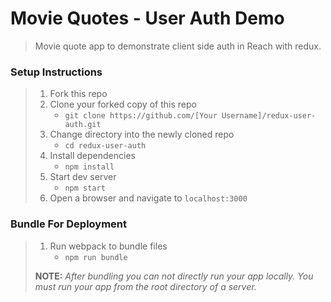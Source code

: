 # Movie Quotes - User Auth Demo

> Movie quote app to demonstrate client side auth in Reach with redux.

### Setup Instructions

> 1. Fork this repo
> 1. Clone your forked copy of this repo
>    - `git clone https://github.com/[Your Username]/redux-user-auth.git`
> 1. Change directory into the newly cloned repo
>    - `cd redux-user-auth`
> 1. Install dependencies 
>    - `npm install`
> 1. Start dev server
>    - `npm start`
> 1. Open a browser and navigate to `localhost:3000`

### Bundle For Deployment

> 1. Run webpack to bundle files
>    - `npm run bundle`
> 
> **NOTE:** *After bundling you can not directly run your app locally. You must run your app from the root directory of a server.*
